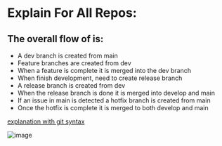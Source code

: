 # Explain For All Repos:

## The overall flow of is:

* A dev branch is created from main
* Feature branches are created from dev
* When a feature is complete it is merged into the dev branch
* When finish development, need to create release branch
* A release branch is created from dev
* When the release branch is done it is merged into develop and main
* If an issue in main is detected a hotfix branch is created from main
* Once the hotfix is complete it is merged to both develop and main

[explanation with git syntax](https://www.atlassian.com/git/tutorials/comparing-workflows/gitflow-workflow)

![image](https://user-images.githubusercontent.com/86562519/181935345-22a3ed6a-9fef-4191-951d-05a33f03f75d.png)

